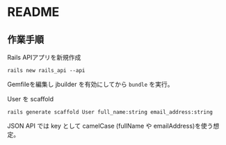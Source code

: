# README

## 作業手順

Rails APIアプリを新規作成

    rails new rails_api --api
    
Gemfileを編集し jbuilder を有効にしてから `bundle` を実行。
    
User を scaffold

    rails generate scaffold User full_name:string email_address:string
    
JSON API では key として camelCase (fullName や emailAddress)を使う想定。